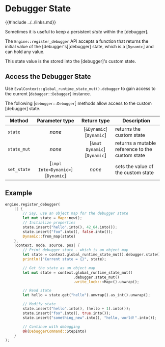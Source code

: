 Debugger State
==============

{{#include ../../links.md}}

Sometimes it is useful to keep a persistent _state_ within the [debugger].

The `Engine::register_debugger` API accepts a function that returns the initial value of the
[debugger's][debugger] state, which is a [`Dynamic`] and can hold any value.

This state value is the stored into the [debugger]'s custom state.


Access the Debugger State
-------------------------

Use `EvalContext::global_runtime_state_mut().debugger` to gain access to the current
[`debugger::Debugger`] instance.

The following [`debugger::Debugger`] methods allow access to the custom [debugger] state.

| Method      |          Parameter type           |         Return type         | Description                                     |
| ----------- | :-------------------------------: | :-------------------------: | ----------------------------------------------- |
| `state`     |              _none_               |   [`&Dynamic`][`Dynamic`]   | returns the custom state                        |
| `state_mut` |              _none_               | [`&mut Dynamic`][`Dynamic`] | returns a mutable reference to the custom state |
| `set_state` | [`impl Into<Dynamic>`][`Dynamic`] |           _none_            | sets the value of the custom state              |


Example
-------

```rust
engine.register_debugger(
    || {
        // Say, use an object map for the debugger state
        let mut state = Map::new();
        // Initialize properties
        state.insert("hello".into(), 42_64.into());
        state.insert("foo".into(), false.into());
        Dynamic::from_map(state)
    },
    |context, node, source, pos| {
        // Print debugger state - which is an object map
        let state = context.global_runtime_state_mut().debugger.state();
        println!("Current state = {}", state);

        // Get the state as an object map
        let mut state = context.global_runtime_state_mut()
                               .debugger.state_mut()
                               .write_lock::<Map>().unwrap();

        // Read state
        let hello = state.get("hello").unwrap().as_int().unwrap();

        // Modify state
        state.insert("hello".into(), (hello + 1).into());
        state.insert("foo".into(), true.into());
        state.insert("something_new".into(), "hello, world!".into());

        // Continue with debugging
        Ok(DebuggerCommand::StepInto)
    }
);
```

